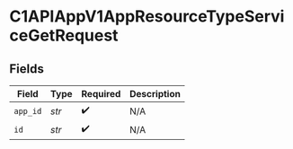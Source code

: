 # C1APIAppV1AppResourceTypeServiceGetRequest


## Fields

| Field              | Type               | Required           | Description        |
| ------------------ | ------------------ | ------------------ | ------------------ |
| `app_id`           | *str*              | :heavy_check_mark: | N/A                |
| `id`               | *str*              | :heavy_check_mark: | N/A                |